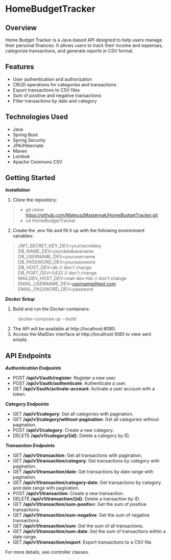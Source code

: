 # HomeBudgetTracker

## Overview
Home Budget Tracker is a Java-based API designed to help users manage their personal finances. It allows users to track their income and expenses, categorize transactions, and generate reports in CSV format.  

## Features
* User authentication and authorization
* CRUD operations for categories and transactions
* Export transactions to CSV files
* Sum of positive and negative transactions
* Filter transactions by date and category

## Technologies Used
* Java
* Spring Boot
* Spring Security
* JPA/Hibernate
* Maven
* Lombok
* Apache Commons CSV

## Getting Started
***Installation***
1. Clone the repository:  
> * git clone https://github.com/MateuszMasternak/HomeBudgetTracker.git  
> * cd HomeBudgetTracker
2. Create the .env file and fill it up with the following environment variables:
>JWT_SECRET_KEY_DEV=yoursecretkey  
DB_NAME_DEV=yourdatabasename 
DB_USERNAME_DEV=yourusername  
DB_PASSWORD_DEV=yourpassword  
DB_HOST_DEV=db // don't change  
DB_PORT_DEV=5432 // don't change  
MAILDEV_HOST_DEV=mail-dev-hbt // don't change  
EMAIL_USERNAME_DEV=username@test.com  
EMAIL_PASSWORD_DEV=password  

***Docker Setup***
1. Build and run the Docker containers:  
> docker-compose up --build
2. The API will be available at http://localhost:8080.  
3. Access the MailDev interface at http://localhost:1080 to view sent emails.

## API Endpoints
***Authentication Endpoints***  
* POST **/api/v1/auth/register**: Register a new user.
* POST **/api/v1/auth/authenticate**: Authenticate a user.
* GET **/api/v1/auth/activate-account**: Activate a user account with a token.
  
***Category Endpoints***
* GET **/api/v1/category**: Get all categories with pagination.
* GET **/api/v1/category/without-pagination**: Get all categories without pagination.
* POST **/api/v1/category**: Create a new category.
* DELETE **/api/v1/category/{id}**: Delete a category by ID.
  
***Transaction Endpoints***
* GET **/api/v1/transaction**: Get all transactions with pagination.
* GET **/api/v1/transaction/category**: Get transactions by category with pagination.
* GET **/api/v1/transaction/date**: Get transactions by date range with pagination.
* GET **/api/v1/transaction/category-date**: Get transactions by category and date range with pagination.
* POST **/api/v1/transaction**: Create a new transaction.
* DELETE **/api/v1/transaction/{id}**: Delete a transaction by ID.
* GET **/api/v1/transaction/sum-positiv**e: Get the sum of positive transactions.
* GET **/api/v1/transaction/sum-negative**: Get the sum of negative transactions.
* GET **/api/v1/transaction/sum**: Get the sum of all transactions.
* GET **/api/v1/transaction/sum-date**: Get the sum of transactions within a date range.
* GET **/api/v1/transaction/export**: Export transactions to a CSV file.

For more details, see controller classes.
